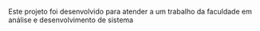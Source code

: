 Este projeto foi desenvolvido para atender a um trabalho da faculdade em análise e desenvolvimento de sistema 
